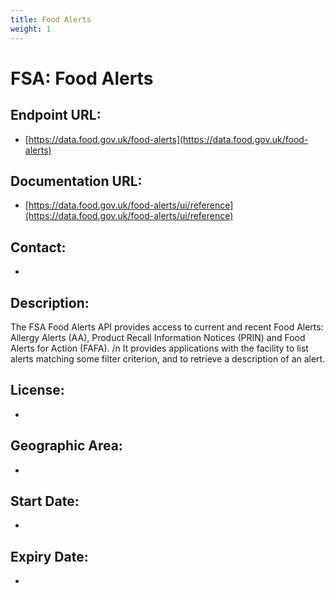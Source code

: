 ```yaml
---
title: Food Alerts
weight: 1
---
```


# FSA: Food Alerts

## Endpoint URL:
 - [https://data.food.gov.uk/food-alerts](https://data.food.gov.uk/food-alerts)

## Documentation URL:
 - [https://data.food.gov.uk/food-alerts/ui/reference](https://data.food.gov.uk/food-alerts/ui/reference)

## Contact:
 - [](mailto:)

## Description:
The FSA Food Alerts API provides access to current and recent Food Alerts: Allergy Alerts (AA), Product Recall Information Notices (PRIN) and Food Alerts for Action (FAFA). /n It provides applications with the facility to list alerts matching some filter criterion, and to retrieve a description of an alert.

## License:
 - 

## Geographic Area:
 - 

## Start Date:
 - 

## Expiry Date:
 - 

